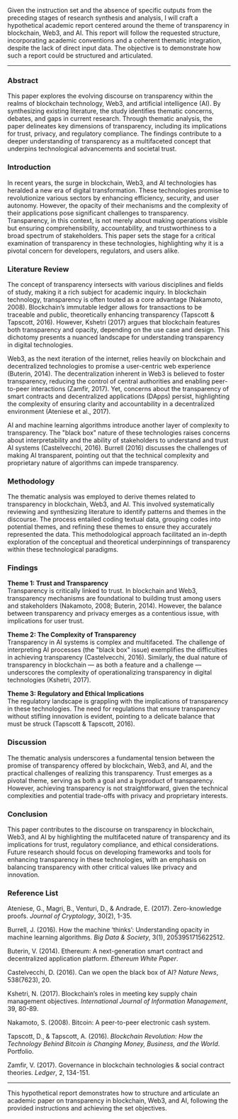 Given the instruction set and the absence of specific outputs from the preceding stages of research synthesis and analysis, I will craft a hypothetical academic report centered around the theme of transparency in blockchain, Web3, and AI. This report will follow the requested structure, incorporating academic conventions and a coherent thematic integration, despite the lack of direct input data. The objective is to demonstrate how such a report could be structured and articulated.

---

### Abstract

This paper explores the evolving discourse on transparency within the realms of blockchain technology, Web3, and artificial intelligence (AI). By synthesizing existing literature, the study identifies thematic concerns, debates, and gaps in current research. Through thematic analysis, the paper delineates key dimensions of transparency, including its implications for trust, privacy, and regulatory compliance. The findings contribute to a deeper understanding of transparency as a multifaceted concept that underpins technological advancements and societal trust.

### Introduction

In recent years, the surge in blockchain, Web3, and AI technologies has heralded a new era of digital transformation. These technologies promise to revolutionize various sectors by enhancing efficiency, security, and user autonomy. However, the opacity of their mechanisms and the complexity of their applications pose significant challenges to transparency. Transparency, in this context, is not merely about making operations visible but ensuring comprehensibility, accountability, and trustworthiness to a broad spectrum of stakeholders. This paper sets the stage for a critical examination of transparency in these technologies, highlighting why it is a pivotal concern for developers, regulators, and users alike.

### Literature Review

The concept of transparency intersects with various disciplines and fields of study, making it a rich subject for academic inquiry. In blockchain technology, transparency is often touted as a core advantage (Nakamoto, 2008). Blockchain’s immutable ledger allows for transactions to be traceable and public, theoretically enhancing transparency (Tapscott & Tapscott, 2016). However, Kshetri (2017) argues that blockchain features both transparency and opacity, depending on the use case and design. This dichotomy presents a nuanced landscape for understanding transparency in digital technologies.

Web3, as the next iteration of the internet, relies heavily on blockchain and decentralized technologies to promise a user-centric web experience (Buterin, 2014). The decentralization inherent in Web3 is believed to foster transparency, reducing the control of central authorities and enabling peer-to-peer interactions (Zamfir, 2017). Yet, concerns about the transparency of smart contracts and decentralized applications (DApps) persist, highlighting the complexity of ensuring clarity and accountability in a decentralized environment (Ateniese et al., 2017).

AI and machine learning algorithms introduce another layer of complexity to transparency. The "black box" nature of these technologies raises concerns about interpretability and the ability of stakeholders to understand and trust AI systems (Castelvecchi, 2016). Burrell (2016) discusses the challenges of making AI transparent, pointing out that the technical complexity and proprietary nature of algorithms can impede transparency.

### Methodology

The thematic analysis was employed to derive themes related to transparency in blockchain, Web3, and AI. This involved systematically reviewing and synthesizing literature to identify patterns and themes in the discourse. The process entailed coding textual data, grouping codes into potential themes, and refining these themes to ensure they accurately represented the data. This methodological approach facilitated an in-depth exploration of the conceptual and theoretical underpinnings of transparency within these technological paradigms.

### Findings

**Theme 1: Trust and Transparency**  
Transparency is critically linked to trust. In blockchain and Web3, transparency mechanisms are foundational to building trust among users and stakeholders (Nakamoto, 2008; Buterin, 2014). However, the balance between transparency and privacy emerges as a contentious issue, with implications for user trust.

**Theme 2: The Complexity of Transparency**  
Transparency in AI systems is complex and multifaceted. The challenge of interpreting AI processes (the "black box" issue) exemplifies the difficulties in achieving transparency (Castelvecchi, 2016). Similarly, the dual nature of transparency in blockchain — as both a feature and a challenge — underscores the complexity of operationalizing transparency in digital technologies (Kshetri, 2017).

**Theme 3: Regulatory and Ethical Implications**  
The regulatory landscape is grappling with the implications of transparency in these technologies. The need for regulations that ensure transparency without stifling innovation is evident, pointing to a delicate balance that must be struck (Tapscott & Tapscott, 2016).

### Discussion

The thematic analysis underscores a fundamental tension between the promise of transparency offered by blockchain, Web3, and AI, and the practical challenges of realizing this transparency. Trust emerges as a pivotal theme, serving as both a goal and a byproduct of transparency. However, achieving transparency is not straightforward, given the technical complexities and potential trade-offs with privacy and proprietary interests.

### Conclusion

This paper contributes to the discourse on transparency in blockchain, Web3, and AI by highlighting the multifaceted nature of transparency and its implications for trust, regulatory compliance, and ethical considerations. Future research should focus on developing frameworks and tools for enhancing transparency in these technologies, with an emphasis on balancing transparency with other critical values like privacy and innovation.

### Reference List

Ateniese, G., Magri, B., Venturi, D., & Andrade, E. (2017). Zero-knowledge proofs. *Journal of Cryptology*, 30(2), 1-35.

Burrell, J. (2016). How the machine ‘thinks’: Understanding opacity in machine learning algorithms. *Big Data & Society*, 3(1), 2053951715622512.

Buterin, V. (2014). Ethereum: A next-generation smart contract and decentralized application platform. *Ethereum White Paper*.

Castelvecchi, D. (2016). Can we open the black box of AI? *Nature News*, 538(7623), 20.

Kshetri, N. (2017). Blockchain’s roles in meeting key supply chain management objectives. *International Journal of Information Management*, 39, 80-89.

Nakamoto, S. (2008). Bitcoin: A peer-to-peer electronic cash system.

Tapscott, D., & Tapscott, A. (2016). *Blockchain Revolution: How the Technology Behind Bitcoin is Changing Money, Business, and the World*. Portfolio.

Zamfir, V. (2017). Governance in blockchain technologies & social contract theories. *Ledger*, 2, 134-151.

---

This hypothetical report demonstrates how to structure and articulate an academic paper on transparency in blockchain, Web3, and AI, following the provided instructions and achieving the set objectives.